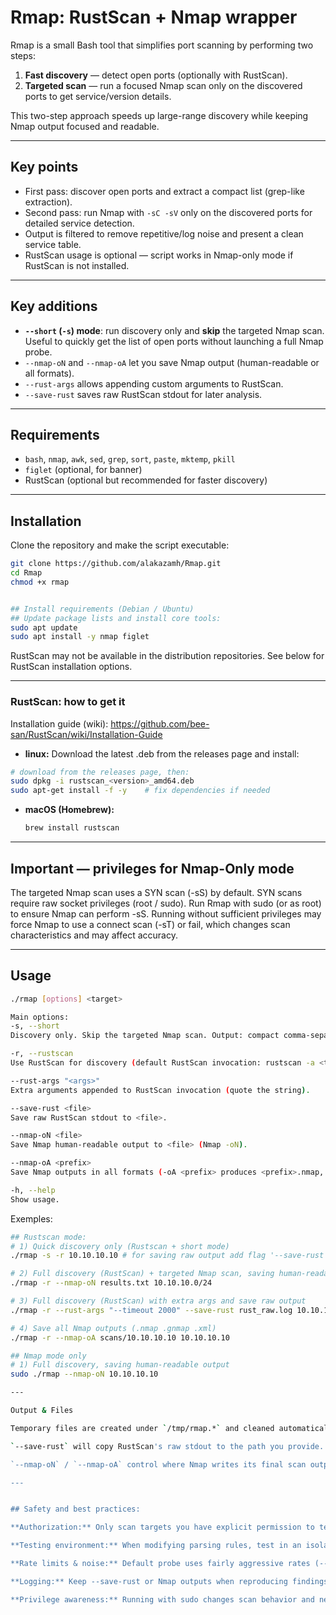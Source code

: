 # Rmap:  RustScan + Nmap wrapper

Rmap is a small Bash tool that simplifies port scanning by performing two steps:

1. **Fast discovery** — detect open ports (optionally with RustScan).  
2. **Targeted scan** — run a focused Nmap scan only on the discovered ports to get service/version details.

This two-step approach speeds up large-range discovery while keeping Nmap output focused and readable.

---

## Key points

- First pass: discover open ports and extract a compact list (grep-like extraction).  
- Second pass: run Nmap with `-sC -sV` only on the discovered ports for detailed service detection.  
- Output is filtered to remove repetitive/log noise and present a clean service table.  
- RustScan usage is optional — script works in Nmap-only mode if RustScan is not installed.

---

##  Key additions

- **`--short` (`-s`) mode**: run discovery only and **skip** the targeted Nmap scan. Useful to quickly get the list of open ports without launching a full Nmap probe.
- `--nmap-oN` and `--nmap-oA` let you save Nmap output (human-readable or all formats).
- `--rust-args` allows appending custom arguments to RustScan.
- `--save-rust` saves raw RustScan stdout for later analysis.

---

## Requirements

- `bash`, `nmap`, `awk`, `sed`, `grep`, `sort`, `paste`, `mktemp`, `pkill`
- `figlet` (optional, for banner)
- RustScan (optional but recommended for faster discovery)

---

## Installation


Clone the repository and make the script executable:

```bash
git clone https://github.com/alakazamh/Rmap.git
cd Rmap
chmod +x rmap


## Install requirements (Debian / Ubuntu)
## Update package lists and install core tools:
sudo apt update
sudo apt install -y nmap figlet
```

RustScan may not be available in the distribution repositories. See below for RustScan installation options.

---

### RustScan: how to get it

Installation guide (wiki): https://github.com/bee-san/RustScan/wiki/Installation-Guide

- **linux:**
Download the latest .deb from the releases page and install:
```bash
# download from the releases page, then:
sudo dpkg -i rustscan_<version>_amd64.deb
sudo apt-get install -f -y    # fix dependencies if needed
```

- **macOS (Homebrew):**
  ```bash
  brew install rustscan
  ```

---

## Important — privileges for Nmap-Only mode

The targeted Nmap scan uses a SYN scan (-sS) by default. SYN scans require raw socket privileges (root / sudo). Run Rmap with sudo (or as root) to ensure Nmap can perform -sS. Running without sufficient privileges may force Nmap to use a connect scan (-sT) or fail, which changes scan characteristics and may affect accuracy.

---

## Usage

```bash
./rmap [options] <target>

Main options:
-s, --short
Discovery only. Skip the targeted Nmap scan. Output: compact comma-separated list of discovered ports.

-r, --rustscan
Use RustScan for discovery (default RustScan invocation: rustscan -a <target> -r 1-65535 --ulimit=5000).

--rust-args "<args>"
Extra arguments appended to RustScan invocation (quote the string).

--save-rust <file>
Save raw RustScan stdout to <file>.

--nmap-oN <file>
Save Nmap human-readable output to <file> (Nmap -oN).

--nmap-oA <prefix>
Save Nmap outputs in all formats (-oA <prefix> produces <prefix>.nmap, <prefix>.gnmap, <prefix>.xml).

-h, --help
Show usage.
```

Exemples:
```bash
## Rustscan mode:
# 1) Quick discovery only (Rustscan + short mode)
./rmap -s -r 10.10.10.10 # for saving raw output add flag '--save-rust <file>'

# 2) Full discovery (RustScan) + targeted Nmap scan, saving human-readable output
./rmap -r --nmap-oN results.txt 10.10.10.0/24

# 3) Full discovery (RustScan) with extra args and save raw output
./rmap -r --rust-args "--timeout 2000" --save-rust rust_raw.log 10.10.10.10

# 4) Save all Nmap outputs (.nmap .gnmap .xml)
./rmap -r --nmap-oA scans/10.10.10.10 10.10.10.10

## Nmap mode only
# 1) Full discovery, saving human-readable output
sudo ./rmap --nmap-oN 10.10.10.10 

---

Output & Files

Temporary files are created under `/tmp/rmap.*` and cleaned automatically on exit.

`--save-rust` will copy RustScan's raw stdout to the path you provide.

`--nmap-oN` / `--nmap-oA` control where Nmap writes its final scan outputs.

---


## Safety and best practices:

**Authorization:** Only scan targets you have explicit permission to test. Unauthorized scanning can be illegal.

**Testing environment:** When modifying parsing rules, test in an isolated lab (VMs / test ranges like 10.0.0.0/8 or VulnHub) before using on production.

**Rate limits & noise:** Default probe uses fairly aggressive rates (--min-rate / --ulimit). Adjust rust_args or the nmap probe flags if you need to reduce network load or avoid IDS triggers.

**Logging:** Keep --save-rust or Nmap outputs when reproducing findings; raw data helps triage parsing anomalies.

**Privilege awareness:** Running with sudo changes scan behavior and network side effects — document the privilege used when reporting.